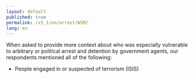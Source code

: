 ```yaml
---
layout: default
published: true
permalink: /v3_1/en/arrest/WSM/
lang: en
---
```


When asked to provide more context about who was especially vulnerable to arbitrary or political arrest and detention by government agents, our respondents mentioned all of the following: 
- People engaged in or suspected of terrorism (ISIS) 

 
